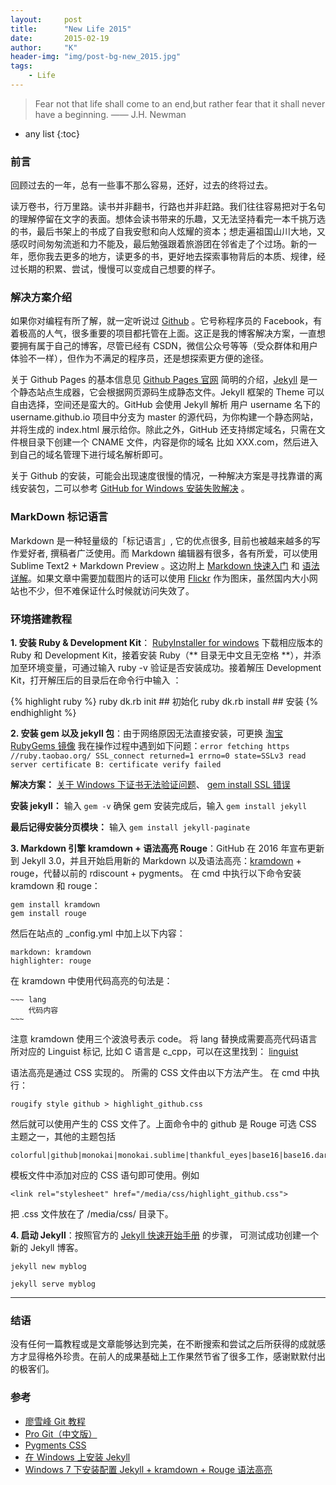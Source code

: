 ```yaml
---
layout:     post
title:      "New Life 2015"
date:       2015-02-19
author:     "K"
header-img: "img/post-bg-new_2015.jpg"
tags:
    - Life
---
```


> Fear not that life shall come to an end,but rather fear that it shall never have a beginning. —— J.H. Newman

* any list
{:toc}

### 前言

回顾过去的一年，总有一些事不那么容易，还好，过去的终将过去。

读万卷书，行万里路。读书并非翻书，行路也并非赶路。我们往往容易把对于名句的理解停留在文字的表面。想体会读书带来的乐趣，又无法坚持看完一本千挑万选的书，最后书架上的书成了自我安慰和向人炫耀的资本；想走遍祖国山川大地，又感叹时间匆匆流逝和力不能及，最后勉强跟着旅游团在邻省走了个过场。新的一年，愿你我去更多的地方，读更多的书，更好地去探索事物背后的本质、规律，经过长期的积累、尝试，慢慢可以变成自己想要的样子。

### 解决方案介绍

如果你对编程有所了解，就一定听说过 [Github](https://github.com/) 。它号称程序员的 Facebook，有着极高的人气，很多重要的项目都托管在上面。这正是我的博客解决方案，一直想要拥有属于自己的博客，尽管已经有 CSDN，微信公众号等等（受众群体和用户体验不一样），但作为不满足的程序员，还是想探索更方便的途径。

关于 Github Pages 的基本信息见 [Github Pages 官网](https://pages.github.com/) 简明的介绍，[Jekyll](http://jekyll.bootcss.com/) 是一个静态站点生成器，它会根据网页源码生成静态文件。Jekyll 框架的 Theme 可以自由选择，空间还是蛮大的。GitHub 会使用 Jekyll 解析 用户 username 名下的 username.github.io 项目中分支为 master 的源代码，为你构建一个静态网站，并将生成的 index.html 展示给你。除此之外，GitHub 还支持绑定域名，只需在文件根目录下创建一个 CNAME 文件，内容是你的域名 比如 XXX.com，然后进入到自己的域名管理下进行域名解析即可。

关于 Github 的安装，可能会出现速度很慢的情况，一种解决方案是寻找靠谱的离线安装包，二可以参考 [GitHub for Windows 安装失败解决](http://jingyan.baidu.com/article/fd8044fa924e8f5031137ac6.html) 。

### MarkDown 标记语言

Markdown 是一种轻量级的「标记语言」, 它的优点很多, 目前也被越来越多的写作爱好者, 撰稿者广泛使用。而 Markdown 编辑器有很多，各有所爱，可以使用 Sublime Text2 + Markdown Preview 。这边附上 [Markdown 快速入门](http://www.ituring.com.cn/article/23) 和 [语法详解](http://www.ituring.com.cn/article/504)。如果文章中需要加载图片的话可以使用 [Flickr](https://www.flickr.com/) 作为图床，虽然国内大小网站也不少，但不难保证什么时候就访问失效了。


### 环境搭建教程

**1. 安装 Ruby & Development Kit**： [RubyInstaller for windows](http://rubyinstaller.org/downloads/) 下载相应版本的 Ruby 和 Development Kit，接着安装 Ruby（** 目录无中文且无空格 **），并添加至环境变量，可通过输入 ruby -v 验证是否安装成功。接着解压 Development Kit，打开解压后的目录后在命令行中输入 ：

{% highlight ruby %}
  ruby dk.rb init     ## 初始化
  ruby dk.rb install  ## 安装
{% endhighlight %}

**2. 安装 gem 以及 jekyll 包**：由于网络原因无法直接安装，可更换 [淘宝 RubyGems 镜像](https://ruby.taobao.org/)
我在操作过程中遇到如下问题：`error fetching https //ruby.taobao.org/ SSL_connect returned=1 errno=0 state=SSLv3 read server certificate B: certificate verify failed`

**解决方案：** [关于 Windows 下证书无法验证问题](https://github.com/ruby-china/rubygems-mirror/wiki)、
[gem install SSL 错误](https://ruby-china.org/topics/29323)

**安装 jekyll：** 输入 `gem -v` 确保 gem 安装完成后，输入 `gem install jekyll`

**最后记得安装分页模块：** 输入 `gem install jekyll-paginate`

**3. Markdown 引擎 kramdown + 语法高亮 Rouge**：GitHub 在 2016 年宣布更新到 Jekyll 3.0，并且开始启用新的 Markdown 以及语法高亮：[kramdown](https://kramdown.gettalong.org/syntax.html) + rouge，代替以前的 rdiscount + pygments。 在 cmd 中执行以下命令安装 kramdown 和 rouge：

    gem install kramdown
	gem install rouge

然后在站点的 _config.yml 中加上以下内容：

	markdown: kramdown
	highlighter: rouge

在 kramdown 中使用代码高亮的句法是：

	~~~ lang
		代码内容
	~~~

注意 kramdown 使用三个波浪号表示 code。
将 lang 替换成需要高亮代码语言所对应的 Linguist 标记, 比如 C 语言是 c_cpp，可以在这里找到：
[linguist](https://github.com/github/linguist/blob/master/lib/linguist/languages.yml)

语法高亮是通过 CSS 实现的。 所需的 CSS 文件由以下方法产生。 在 cmd 中执行：

	rougify style github > highlight_github.css

然后就可以使用产生的 CSS 文件了。上面命令中的 github 是 Rouge 可选 CSS 主题之一，其他的主题包括

	colorful|github|monokai|monokai.sublime|thankful_eyes|base16|base16.dark|base16.light|base16.solarized|base16.monokai

模板文件中添加对应的 CSS 语句即可使用。例如

	<link rel="stylesheet" href="/media/css/highlight_github.css">

把 .css 文件放在了 /media/css/ 目录下。

**4. 启动 Jekyll**：按照官方的 [Jekyll 快速开始手册](https://jekyllrb.com/docs/quickstart/) 的步骤， 可测试成功创建一个新的 Jekyll 博客。

    jekyll new myblog

    jekyll serve myblog

---

### 结语

没有任何一篇教程或是文章能够达到完美，在不断搜索和尝试之后所获得的成就感方才显得格外珍贵。在前人的成果基础上工作果然节省了很多工作，感谢默默付出的极客们。<br>


### 参考

- [廖雪峰 Git 教程](http://www.liaoxuefeng.com/wiki/0013739516305929606dd18361248578c67b8067c8c017b000)
- [Pro Git（中文版）](http://git.oschina.net/progit/)
- [Pygments CSS](https://github.com/icco/pygments-css)
- [在 Windows 上安装 Jekyll](http://cn.yizeng.me/2013/05/10/setup-jekyll-on-windows/)
- [Windows 7 下安装配置 Jekyll + kramdown + Rouge 语法高亮](http://danny.li/notes/windows-7-jekyll-config/)